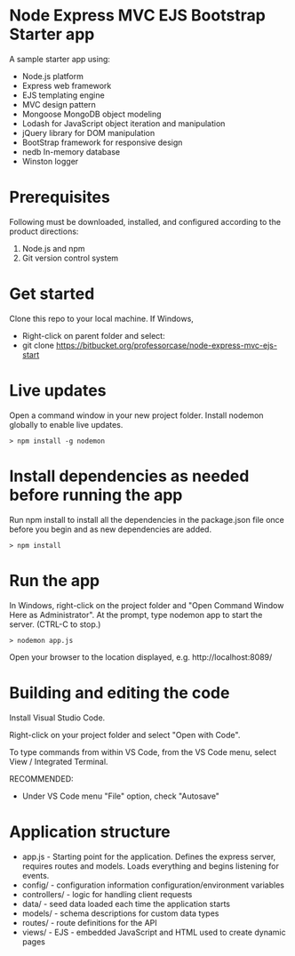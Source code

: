 # Node Express MVC EJS Bootstrap Starter app

A sample starter app using:

- Node.js platform
- Express web framework 
- EJS templating engine
- MVC design pattern
- Mongoose MongoDB object modeling
- Lodash for JavaScript object iteration and manipulation 
- jQuery library for DOM manipulation
- BootStrap framework for responsive design
- nedb In-memory database
- Winston logger

# Prerequisites

Following must be downloaded, installed, and configured according to the product directions: 

1. Node.js and npm 
2. Git version control system

# Get started

Clone this repo to your local machine. If Windows, 

- Right-click on parent folder and select:
- git clone https://bitbucket.org/professorcase/node-express-mvc-ejs-start

# Live updates

Open a command window in your new project folder. Install nodemon globally to enable live updates.

```
> npm install -g nodemon
```


# Install dependencies as needed before running the app

Run npm install to install all the dependencies in the package.json file once before you begin and as new dependencies are added.

```
> npm install
```

# Run the app

In Windows, right-click on the project folder and "Open Command Window Here as Administrator". At the prompt, type nodemon app to start the server.  (CTRL-C to stop.)

```
> nodemon app.js
```

Open your browser to the location displayed, e.g. http://localhost:8089/

# Building and editing the code

Install Visual Studio Code.

Right-click on your project folder and select "Open with Code".

To type commands from within VS Code, from the VS Code menu, select View / Integrated Terminal.

RECOMMENDED: 

- Under VS Code menu "File" option, check "Autosave"


# Application structure

- app.js - Starting point for the application. Defines the express server, requires routes and models. Loads everything and begins listening for events. 
- config/ - configuration information configuration/environment variables
- controllers/ - logic for handling client requests
- data/ - seed data loaded each time the application starts
- models/ - schema descriptions for custom data types
- routes/ - route definitions for the API
- views/ - EJS - embedded JavaScript and HTML used to create dynamic pages

